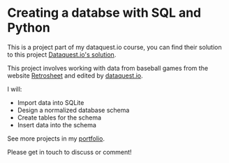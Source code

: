 # Creating a databse with SQL and Python

This is a project part of my dataquest.io course, you can find their solution to this project [Dataquest.io's solution](https://github.com/dataquestio/solutions/blob/master/Mission193Solutions.ipynb).

This project involves working with data from baseball games from the website [Retrosheet](https://www.retrosheet.org) and edited by [dataquest.io](dataquest.io). 

I will:

- Import data into SQLite
- Design a normalized database schema
- Create tables for the schema
- Insert data into the schema

See more projects in my [portfolio](https://nahusznaj.github.io/portfolio/).

Please get in touch to discuss or comment!
